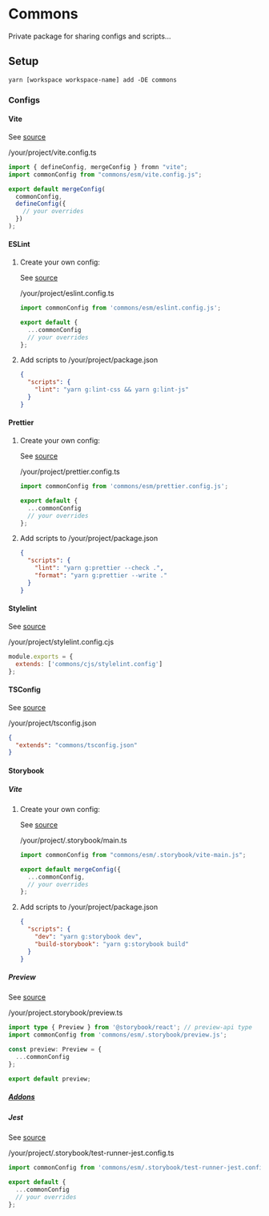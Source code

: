 # Commons

Private package for sharing configs and scripts...

## Setup

```
yarn [workspace workspace-name] add -DE commons
```

### Configs

#### Vite

See [source](vite.config.ts)

/your/project/vite.config.ts

```js
import { defineConfig, mergeConfig } fromn "vite";
import commonConfig from "commons/esm/vite.config.js";

export default mergeConfig(
  commonConfig,
  defineConfig({
    // your overrides
  })
);
```

#### ESLint

1. Create your own config:

   See [source](eslint.config.ts)

   /your/project/eslint.config.ts

   ```ts
   import commonConfig from 'commons/esm/eslint.config.js';

   export default {
     ...commonConfig
     // your overrides
   };
   ```

2. Add scripts to /your/project/package.json

   ```json
   {
     "scripts": {
       "lint": "yarn g:lint-css && yarn g:lint-js"
     }
   }
   ```

#### Prettier

1. Create your own config:

   See [source](prettier.config.ts)

   /your/project/prettier.config.ts

   ```ts
   import commonConfig from 'commons/esm/prettier.config.js';

   export default {
     ...commonConfig
     // your overrides
   };
   ```

2. Add scripts to /your/project/package.json

   ```json
   {
     "scripts": {
       "lint": "yarn g:prettier --check .",
       "format": "yarn g:prettier --write ."
     }
   }
   ```

#### Stylelint

See [source](stylelint.config.ts)

/your/project/stylelint.config.cjs

```cjs
module.exports = {
  extends: ['commons/cjs/stylelint.config']
};
```

#### TSConfig

See [source](tsconfig.js)

/your/project/tsconfig.json

```json
{
  "extends": "commons/tsconfig.json"
}
```

#### Storybook

##### Vite

1. Create your own config:

   See [source](.storybook/vite-main.ts)

   /your/project/.storybook/main.ts

   ```ts
   import commonConfig from "commons/esm/.storybook/vite-main.js";

   export default mergeConfig({
     ...commonConfig,
     // your overrides
   };
   ```

2. Add scripts to /your/project/package.json

   ```json
   {
     "scripts": {
       "dev": "yarn g:storybook dev",
       "build-storybook": "yarn g:storybook build"
     }
   }
   ```

##### Preview

See [source](.storybook/preview.ts)

/your/project.storybook/preview.ts

```ts
import type { Preview } from '@storybook/react'; // preview-api type
import commonConfig from 'commons/esm/.storybook/preview.js';

const preview: Preview = {
  ...commonConfig
};

export default preview;
```

##### [Addons](.storybook/addons/README.md)

##### Jest

See [source](.storybook/test-runner-jest.config.ts)

/your/project/.storybook/test-runner-jest.config.ts

```ts
import commonConfig from 'commons/esm/.storybook/test-runner-jest.config.js';

export default {
  ...commonConfig
  // your overrides
};
```
